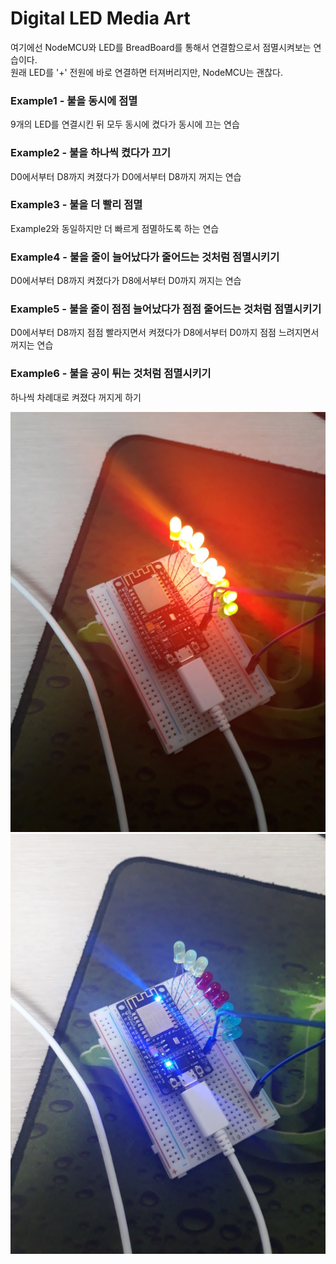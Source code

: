 Digital LED Media Art
=====================

여기에선 NodeMCU와 LED를 BreadBoard를 통해서 연결함으로서 점멸시켜보는 연습이다.  
원래 LED를 '+' 전원에 바로 연결하면 터져버리지만, NodeMCU는 괜찮다.

  
### Example1 - 불을 동시에 점멸 ###
9개의 LED를 연결시킨 뒤 모두 동시에 켰다가 동시에 끄는 연습

### Example2 - 불을 하나씩 켰다가 끄기 ###
D0에서부터 D8까지 켜졌다가 D0에서부터 D8까지 꺼지는 연습

### Example3 - 불을 더 빨리 점멸 ###
Example2와 동일하지만 더 빠르게 점멸하도록 하는 연습

### Example4 - 불을 줄이 늘어났다가 줄어드는 것처럼 점멸시키기 ###
D0에서부터 D8까지 켜졌다가 D8에서부터 D0까지 꺼지는 연습

### Example5 - 불을 줄이 점점 늘어났다가 점점 줄어드는 것처럼 점멸시키기 ###
D0에서부터 D8까지 점점 빨라지면서 켜졌다가 D8에서부터 D0까지 점점 느려지면서 꺼지는 연습

### Example6 - 불을 공이 튀는 것처럼 점멸시키기 ###
하나씩 차례대로 켜졌다 꺼지게 하기

![ON](on.jpg)
![OFF](off.jpg)
